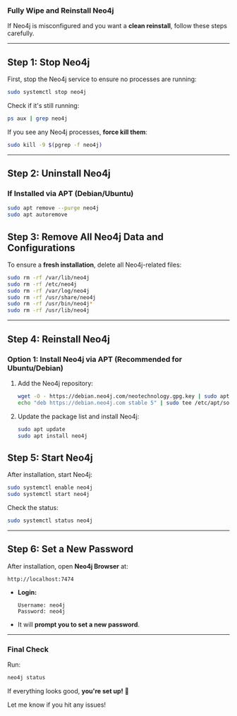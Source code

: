 ### **Fully Wipe and Reinstall Neo4j**

If Neo4j is misconfigured and you want a **clean reinstall**, follow these steps carefully.

---

## **Step 1: Stop Neo4j**

First, stop the Neo4j service to ensure no processes are running:

```bash
sudo systemctl stop neo4j
```

Check if it's still running:

```bash
ps aux | grep neo4j
```

If you see any Neo4j processes, **force kill them**:

```bash
sudo kill -9 $(pgrep -f neo4j)
```

---

## **Step 2: Uninstall Neo4j**

### **If Installed via APT (Debian/Ubuntu)**

```bash
sudo apt remove --purge neo4j
sudo apt autoremove
```


## **Step 3: Remove All Neo4j Data and Configurations**

To ensure a **fresh installation**, delete all Neo4j-related files:

```bash
sudo rm -rf /var/lib/neo4j
sudo rm -rf /etc/neo4j
sudo rm -rf /var/log/neo4j
sudo rm -rf /usr/share/neo4j
sudo rm -rf /usr/bin/neo4j*
sudo rm -rf /usr/lib/neo4j
```

---

## **Step 4: Reinstall Neo4j**

### **Option 1: Install Neo4j via APT (Recommended for Ubuntu/Debian)**

1. Add the Neo4j repository:
    
    ```bash
    wget -O - https://debian.neo4j.com/neotechnology.gpg.key | sudo apt-key add -
    echo "deb https://debian.neo4j.com stable 5" | sudo tee /etc/apt/sources.list.d/neo4j.list
    ```
    
2. Update the package list and install Neo4j:
    
    ```bash
    sudo apt update
    sudo apt install neo4j
    ```
    

## **Step 5: Start Neo4j**

After installation, start Neo4j:

```bash
sudo systemctl enable neo4j
sudo systemctl start neo4j
```

Check the status:

```bash
sudo systemctl status neo4j
```


---

## **Step 6: Set a New Password**

After installation, open **Neo4j Browser** at:

```
http://localhost:7474
```

- **Login:**
    
    ```
    Username: neo4j
    Password: neo4j
    ```
    
- It will **prompt you to set a new password**.

---

### **Final Check**

Run:

```bash
neo4j status
```

If everything looks good, **you're set up!** 🚀

Let me know if you hit any issues!